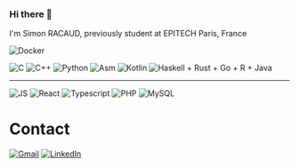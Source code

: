 ### Hi there 👋

I'm Simon RACAUD, previously student at EPITECH Paris, France

![Docker](https://img.shields.io/badge/Docker-2CA5E0?style=for-the-badge&logo=docker&logoColor=white)

![C](https://img.shields.io/badge/C-00599C?style=for-the-badge&logo=c&logoColor=white)
![C++](https://img.shields.io/badge/C%2B%2B-00599C?style=for-the-badge&logo=c%2B%2B&logoColor=white)
![Python](https://img.shields.io/badge/Python-3776AB?style=for-the-badge&logo=python&logoColor=white)
![Asm](https://img.shields.io/badge/Assembly-x86__64-red?style=for-the-badge)
![Kotlin](https://img.shields.io/badge/-Kotlin-F6891F?style=for-the-badge&logo=kotlin)
![Haskell](https://img.shields.io/badge/-Haskell-blueviolet?style=for-the-badge&logo=haskell)
+
Rust +
Go +
R +
Java

---

![JS](https://img.shields.io/badge/JavaScript-F7DF1E?style=for-the-badge&logo=javascript&logoColor=black)
![React](https://img.shields.io/badge/React-20232A?style=for-the-badge&logo=react&logoColor=61DAFB)
![Typescript](https://img.shields.io/badge/TypeScript-007ACC?style=for-the-badge&logo=typescript&logoColor=white)
![PHP](https://img.shields.io/badge/PHP-777BB4?style=for-the-badge&logo=php&logoColor=white)
![MySQL](https://img.shields.io/badge/MySQL-00000F?style=for-the-badge&logo=mysql&logoColor=white)

# Contact
[![Gmail](https://img.shields.io/badge/Gmail-D14836?style=for-the-badge&logo=gmail&logoColor=white)](mailto:simonracaud@gmail.com)
[![LinkedIn](https://img.shields.io/badge/LinkedIn-0077B5?style=for-the-badge&logo=linkedin&logoColor=white)](https://www.linkedin.com/in/simon-racaud/)
